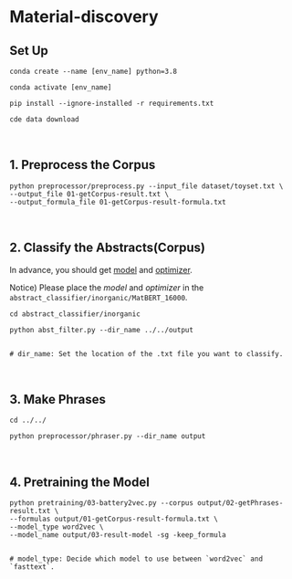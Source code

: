 # Material-discovery

## Set Up

```
conda create --name [env_name] python=3.8
```
```
conda activate [env_name]
```
```
pip install --ignore-installed -r requirements.txt
```
```
cde data download
```
<br/>

## 1. Preprocess the Corpus
```
python preprocessor/preprocess.py --input_file dataset/toyset.txt \
--output_file 01-getCorpus-result.txt \
--output_formula_file 01-getCorpus-result-formula.txt
```
<br/>

## 2. Classify the Abstracts(Corpus)

In advance, you should get [model](https://drive.google.com/file/d/1YwunmwzJ1QlsunJAxeWwr_khMFcofx00/view?usp=drive_link)
and [optimizer](https://drive.google.com/file/d/1H4O9bReCYqrbzpy3T5aTWxnsCUGZDgZ4/view?usp=drive_link).

Notice) Please place the *model* and *optimizer* in the <code>abstract_classifier/inorganic/MatBERT_16000</code>.
```
cd abstract_classifier/inorganic
```
```
python abst_filter.py --dir_name ../../output


# dir_name: Set the location of the .txt file you want to classify.
```
<br/>
    

## 3. Make Phrases
```
cd ../../
```
```
python preprocessor/phraser.py --dir_name output
```
<br/>

## 4. Pretraining the Model
```
python pretraining/03-battery2vec.py --corpus output/02-getPhrases-result.txt \
--formulas output/01-getCorpus-result-formula.txt \
--model_type word2vec \
--model_name output/03-result-model -sg -keep_formula


# model_type: Decide which model to use between `word2vec` and `fasttext`.
```
